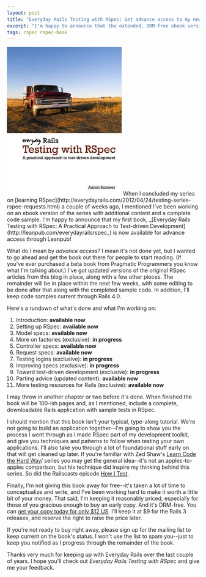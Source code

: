 ```yaml
---
layout: post
title: "Everyday Rails Testing with RSpec: Get advance access to my new book now"
excerpt: "I'm happy to announce that the extended, DRM-free ebook version of my RSpec series is now available for purchase through Leanpub. Here's a rundown of what's there now and what's to come."
tags: rspec rspec-book
---
```


<img src="/images/rspec_book_large.jpg" alt="" class="content_img">
When I concluded my series on [learning RSpec](http://everydayrails.com/2012/04/24/testing-series-rspec-requests.html) a couple of weeks ago, I mentioned I've been working on an ebook version of the series with additional content and a complete code sample. I'm happy to announce that my first book, _[Everyday Rails Testing with RSpec: A Practical Approach to Test-driven Development](http://leanpub.com/everydayrailsrspec_) is now available for advance access through Leanpub!

What do I mean by _advance access_? I mean it's not done yet, but I wanted to go ahead and get the book out there for people to start reading. (If you've ever purchased a beta book from Pragmatic Programmers you know what I'm talking about.) I've got updated versions of the original RSpec articles from this blog in place, along with a few other pieces. The remainder will be in place within the next few weeks, with some editing to be done after that along with the completed sample code. In addition, I'll keep code samples current through Rails 4.0.

Here's a rundown of what's done and what I'm working on:

1. Introduction: **available now**
2. Setting up RSpec: **available now**
3. Model specs: **available now**
4. More on factories (exclusive): **in progress**
5. Controller specs: **available now**
6. Request specs: **available now**
7. Testing logins (exclusive): **in progress**
8. Improving specs (exclusive): **in progress**
9. Toward test-driven development (exclusive): **in progress**
10. Parting advice (updated content): **available now**
11. More testing resources for Rails (exclusive): **available now**

I may throw in another chapter or two before it's done. When finished the book will be 100-ish pages and, as I mentioned, include a complete, downloadable Rails application with sample tests in RSpec.

I should mention that this book isn't your typical, type-along tutorial. We're not going to build an application together--I'm going to show you the process I went through as I made RSpec part of my development toolkit, and give you techniques and patterns to follow when testing your own applications. I'll also take you through a lot of foundational stuff early on that will get cleaned up later. If you're familiar with Zed Shaw's [Learn Code the Hard Way](http://learncodethehardway.org)/ series you may get the general idea--it's not an apples-to-apples comparison, but his technique did inspire my thinking behind this series. So did the Railscasts episode [How I Test](http://railscasts.com/episodes/275-how-i-test).

Finally, I'm not giving this book away for free--it's taken a lot of time to conceptualize and write, and I've been working hard to make it worth a little bit of your money. That said, I'm keeping it reasonably priced, especially for those of you gracious enough to buy an early copy. And it's DRM-free. You can [get your copy today for only $12 US](http://leanpub.com/everydayrailsrspec). I'll keep it at $9 for the Rails 3 releases, and reserve the right to raise the price later.

If you're not ready to buy right away, please sign up for the mailing list to keep current on the book's status. I won't use the list to spam you--just to keep you notified as I progress through the remainder of the book.

Thanks very much for keeping up with Everyday Rails over the last couple of years. I hope you'll check out _Everyday Rails Testing with RSpec_ and give me your feedback.